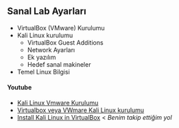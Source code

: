## Sanal Lab Ayarları

* VirtualBox (VMware) Kurulumu
* Kali Linux kurulumu
    * VirtualBox Guest Additions
    * Network Ayarları
    * Ek yazılım
    * Hedef sanal makineler
* Temel Linux Bilgisi

#### Youtube
* [Kali Linux Vmware Kurulumu](https://www.youtube.com/watch?v=wtRIMvOy8Pk)
* [Virtualbox veya VWmare Kali Linux kurulumu](https://www.youtube.com/watch?v=lwkzurg5_lY)
* [Install Kali Linux in VirtualBox](https://www.youtube.com/watch?v=Rka5MqnCn1E) < _Benim takip ettiğim yol_